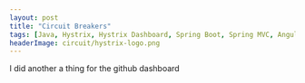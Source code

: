 ```yaml
---
layout: post
title: "Circuit Breakers"
tags: [Java, Hystrix, Hystrix Dashboard, Spring Boot, Spring MVC, AngularJS, Gulp]
headerImage: circuit/hystrix-logo.png
---
```


I did another a thing for the github dashboard